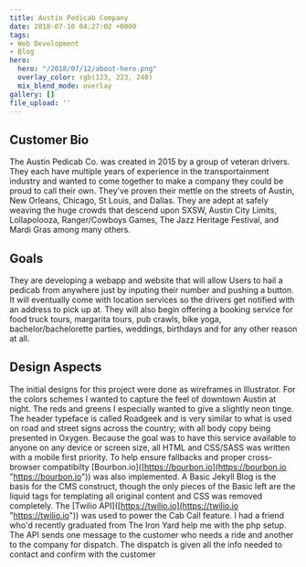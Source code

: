 ```yaml
---
title: Austin Pedicab Company
date: 2018-07-10 04:27:02 +0000
tags:
- Web Development
- Blog
hero:
  hero: "/2018/07/12/about-hero.png"
  overlay_color: rgb(123, 223, 240)
  mix_blend_mode: overlay
gallery: []
file_upload: ''
---
```

## **Customer Bio** 

The Austin Pedicab Co. was created in 2015 by a group of veteran drivers. They each have multiple years of experience in the transportainment industry and wanted to come together to make a company they could be proud to call their own. They've proven their mettle on the streets of Austin, New Orleans, Chicago, St Louis, and Dallas. They are adept at safely weaving the huge crowds that descend upon SXSW, Austin City Limits, Lollapolooza, Ranger/Cowboys Games, The Jazz Heritage Festival, and Mardi Gras among many others.

## Goals 

They are developing a webapp and website that will allow Users to hail a pedicab from anywhere just by inputing their number and pushing a button. It will eventually come with location services so the drivers get notified with an address to pick up at. They will also begin offering a booking service for food truck tours, margarita tours, pub crawls, bike yoga, bachelor/bachelorette parties, weddings, birthdays and for any other reason at all.

## Design Aspects 

The initial designs for this project were done as wireframes in Illustrator. For the colors schemes I wanted to capture the feel of downtown Austin at night. The reds and greens I especially wanted to give a slightly neon tinge. The header typeface is called Roadgeek and is very similar to what is used on road and street signs across the country; with all body copy being presented in Oxygen. Because the goal was to have this service available to anyone on any device or screen size, all HTML and CSS/SASS was written with a mobile first priority. To help ensure fallbacks and proper cross-browser compatibilty \[Bourbon.io\]([https://bourbon.io](https://bourbon.io "https://bourbon.io")) was also implemented. A Basic Jekyll Blog is the basis for the CMS construct, though the only pieces of the Basic left are the liquid tags for templating all original content and CSS was removed completely. The \[Twilio API\]([https://twilio.io](https://twilio.io "https://twilio.io")) was used to power the Cab Call feature. I had a friend who'd recently graduated from The Iron Yard help me with the php setup. The API sends one message to the customer who needs a ride and another to the company for dispatch. The dispatch is given all the info needed to contact and confirm with the customer